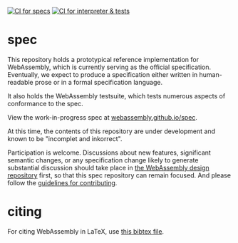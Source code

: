 [![CI for specs](https://github.com/WebAssembly/stack-switching/actions/workflows/ci-spec.yml/badge.svg)](https://github.com/WebAssembly/stack-switching/actions/workflows/ci-spec.yml)
[![CI for interpreter & tests](https://github.com/WebAssembly/stack-switching/actions/workflows/ci-interpreter.yml/badge.svg)](https://github.com/WebAssembly/stack-switching/actions/workflows/ci-interpreter.yml)

# spec

This repository holds a prototypical reference implementation for WebAssembly,
which is currently serving as the official specification. Eventually, we expect
to produce a specification either written in human-readable prose or in a formal
specification language.

It also holds the WebAssembly testsuite, which tests numerous aspects of
conformance to the spec.

View the work-in-progress spec at [webassembly.github.io/spec](https://webassembly.github.io/spec/).

At this time, the contents of this repository are under development and known
to be "incomplet and inkorrect".

Participation is welcome. Discussions about new features, significant semantic
changes, or any specification change likely to generate substantial discussion
should take place in
[the WebAssembly design repository](https://github.com/WebAssembly/design)
first, so that this spec repository can remain focused. And please follow the
[guidelines for contributing](Contributing.md).

# citing

For citing WebAssembly in LaTeX, use [this bibtex file](wasm-specs.bib).
